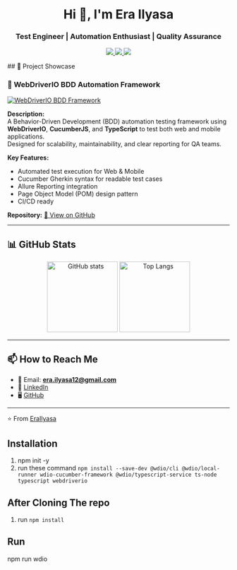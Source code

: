 <h1 align="center">Hi 👋, I'm Era Ilyasa</h1>
<h3 align="center">Test Engineer | Automation Enthusiast | Quality Assurance</h3>

<p align="center">
  <a href="mailto:era.ilyasa12@gmail.com">
    <img src="https://img.shields.io/badge/Email-era.ilyasa12%40gmail.com-red?style=flat-square&logo=gmail" />
  </a>
  <a href="https://www.linkedin.com/in/era-ilyasa-237a02221/">
    <img src="https://img.shields.io/badge/LinkedIn-Era%20Ilyasa-blue?style=flat-square&logo=linkedin" />
  </a>
  <a href="https://github.com/EraIlyasa">
    <img src="https://img.shields.io/github/followers/EraIlyasa?label=Follow&style=social" />
  </a>
</p>
## 📂 Project Showcase

### 🚦 WebDriverIO BDD Automation Framework
[![WebDriverIO BDD Framework](https://via.placeholder.com/800x400?text=WebDriverIO+BDD+Project+Preview)](https://github.com/EraIlyasa/webdriverIo-bdd)

**Description:**  
A Behavior-Driven Development (BDD) automation testing framework using **WebDriverIO**, **CucumberJS**, and **TypeScript** to test both web and mobile applications.  
Designed for scalability, maintainability, and clear reporting for QA teams.

**Key Features:**
- Automated test execution for Web & Mobile
- Cucumber Gherkin syntax for readable test cases
- Allure Reporting integration
- Page Object Model (POM) design pattern
- CI/CD ready

**Repository:** [🔗 View on GitHub](https://github.com/EraIlyasa/webdriverIo-bdd)

---

## 📊 GitHub Stats
<p align="center">
  <img src="https://github-readme-stats.vercel.app/api?username=EraIlyasa&show_icons=true&theme=tokyonight" alt="GitHub stats" height="160"/>
  <img src="https://github-readme-stats.vercel.app/api/top-langs/?username=EraIlyasa&layout=compact&theme=tokyonight" alt="Top Langs" height="160"/>
</p>

---

## 📫 How to Reach Me
- 📧 Email: **era.ilyasa12@gmail.com**  
- 💼 [LinkedIn](https://www.linkedin.com/in/era-ilyasa-237a02221/)  
- 🖥️ [GitHub](https://github.com/EraIlyasa)  

---

⭐️ From [EraIlyasa](https://github.com/EraIlyasa)


## Installation ##
1. npm init -y 
2. run these command `npm install --save-dev @wdio/cli @wdio/local-runner wdio-cucumber-framework @wdio/typescript-service ts-node typescript webdriverio`

## After Cloning The repo ## 
1. run `npm install` 

## Run ## 
npm run wdio 